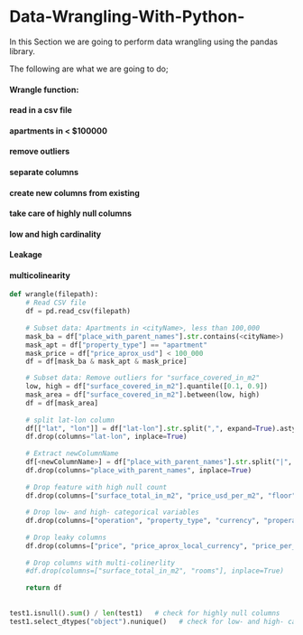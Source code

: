 # Data-Wrangling-With-Python-
In this Section we are going to perform data wrangling using the pandas library.

The following are what we are going to do;
#### Wrangle function:
#### read in a csv file
#### apartments in <cityName> < $100000
#### remove outliers
#### separate columns
#### create new columns from existing
#### take care of highly null columns
#### low and high cardinality
#### Leakage
#### multicolinearity
```python
def wrangle(filepath):
    # Read CSV file
    df = pd.read_csv(filepath)
    
    # Subset data: Apartments in <cityName>, less than 100,000
    mask_ba = df["place_with_parent_names"].str.contains(<cityName>)
    mask_apt = df["property_type"] == "apartment"
    mask_price = df["price_aprox_usd"] < 100_000
    df = df[mask_ba & mask_apt & mask_price]

    # Subset data: Remove outliers for "surface_covered_in_m2"
    low, high = df["surface_covered_in_m2"].quantile([0.1, 0.9])
    mask_area = df["surface_covered_in_m2"].between(low, high)
    df = df[mask_area]
    
    # split lat-lon column
    df[["lat", "lon"]] = df["lat-lon"].str.split(",", expand=True).astype(float)
    df.drop(columns="lat-lon", inplace=True)
    
    # Extract newColumnName
    df[<newColumnName>] = df["place_with_parent_names"].str.split("|", expand=True)[1]
    df.drop(columns="place_with_parent_names", inplace=True)
    
    # Drop feature with high null count
    df.drop(columns=["surface_total_in_m2", "price_usd_per_m2", "floor", "rooms", "expenses"], inplace=True)
    
    # Drop low- and high- categorical variables
    df.drop(columns=["operation", "property_type", "currency", "properati_url"], inplace=True)
    
    # Drop leaky columns
    df.drop(columns=["price", "price_aprox_local_currency", "price_per_m2"], inplace=True)
    
    # Drop columns with multi-colinerlity
    #df.drop(columns=["surface_total_in_m2", "rooms"], inplace=True)
    
    return df
  
  
test1.isnull().sum() / len(test1)   # check for highly null columns
test1.select_dtypes("object").nunique()   # check for low- and high- categorical variables
```
